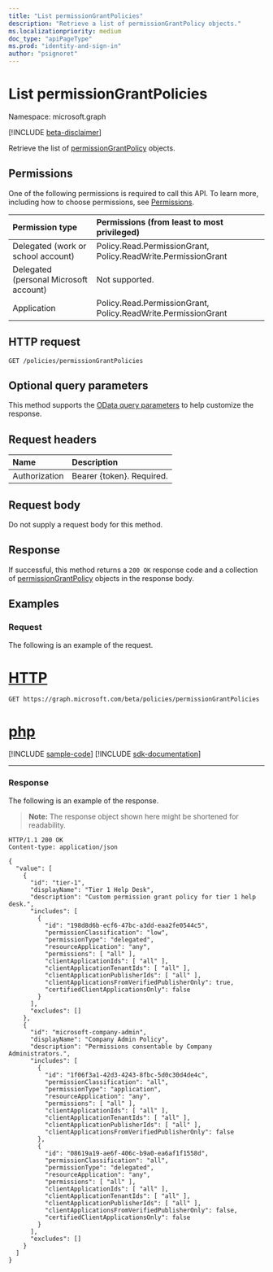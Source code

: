 ```yaml
---
title: "List permissionGrantPolicies"
description: "Retrieve a list of permissionGrantPolicy objects."
ms.localizationpriority: medium
doc_type: "apiPageType"
ms.prod: "identity-and-sign-in"
author: "psignoret"
---
```


# List permissionGrantPolicies

Namespace: microsoft.graph

[!INCLUDE [beta-disclaimer](../../includes/beta-disclaimer.md)]

Retrieve the list of [permissionGrantPolicy](../resources/permissiongrantpolicy.md) objects.

## Permissions

One of the following permissions is required to call this API. To learn more, including how to choose permissions, see [Permissions](/graph/permissions-reference).

| Permission type                        | Permissions (from least to most privileged) |
|:---------------------------------------|:--------------------------------------------|
| Delegated (work or school account)     | Policy.Read.PermissionGrant, Policy.ReadWrite.PermissionGrant |
| Delegated (personal Microsoft account) | Not supported. |
| Application                            | Policy.Read.PermissionGrant, Policy.ReadWrite.PermissionGrant |

## HTTP request

<!-- { "blockType": "ignored" } -->

```http
GET /policies/permissionGrantPolicies
```

## Optional query parameters

This method supports the [OData query parameters](/graph/query-parameters) to help customize the response.

## Request headers

| Name           | Description                |
|:---------------|:---------------------------|
| Authorization  | Bearer {token}. Required.  |

## Request body

Do not supply a request body for this method.

## Response

If successful, this method returns a `200 OK` response code and a collection of [permissionGrantPolicy](../resources/permissiongrantpolicy.md) objects in the response body.

## Examples

### Request

The following is an example of the request.


# [HTTP](#tab/http)
<!-- {
  "blockType": "request",
  "name": "list_permissiongrantpolicies"
}-->

```msgraph-interactive
GET https://graph.microsoft.com/beta/policies/permissionGrantPolicies
```

# [php](#tab/php)
[!INCLUDE [sample-code](../includes/snippets/php/list-permissiongrantpolicies-php-snippets.md)]
[!INCLUDE [sdk-documentation](../includes/snippets/snippets-sdk-documentation-link.md)]

---


### Response

The following is an example of the response.

> **Note:** The response object shown here might be shortened for readability.

<!-- {
  "blockType": "response",
  "truncated": true,
  "@odata.type": "microsoft.graph.permissionGrantPolicy",
  "isCollection": true
} -->

```http
HTTP/1.1 200 OK
Content-type: application/json

{
  "value": [
    {
      "id": "tier-1",
      "displayName": "Tier 1 Help Desk",
      "description": "Custom permission grant policy for tier 1 help desk.",
      "includes": [
        {
          "id": "198d8d6b-ecf6-47bc-a3dd-eaa2fe0544c5",
          "permissionClassification": "low",
          "permissionType": "delegated",
          "resourceApplication": "any",
          "permissions": [ "all" ],
          "clientApplicationIds": [ "all" ],
          "clientApplicationTenantIds": [ "all" ],
          "clientApplicationPublisherIds": [ "all" ],
          "clientApplicationsFromVerifiedPublisherOnly": true,
          "certifiedClientApplicationsOnly": false
        }
      ],
      "excludes": []
    },
    {
      "id": "microsoft-company-admin",
      "displayName": "Company Admin Policy",
      "description": "Permissions consentable by Company Administrators.",
      "includes": [
        {
          "id": "1f06f3a1-42d3-4243-8fbc-5d0c30d4de4c",
          "permissionClassification": "all",
          "permissionType": "application",
          "resourceApplication": "any",
          "permissions": [ "all" ],
          "clientApplicationIds": [ "all" ],
          "clientApplicationTenantIds": [ "all" ],
          "clientApplicationPublisherIds": [ "all" ],
          "clientApplicationsFromVerifiedPublisherOnly": false
        },
        {
          "id": "08619a19-ae6f-406c-b9a0-ea6af1f1558d",
          "permissionClassification": "all",
          "permissionType": "delegated",
          "resourceApplication": "any",
          "permissions": [ "all" ],
          "clientApplicationIds": [ "all" ],
          "clientApplicationTenantIds": [ "all" ],
          "clientApplicationPublisherIds": [ "all" ],
          "clientApplicationsFromVerifiedPublisherOnly": false,
          "certifiedClientApplicationsOnly": false
        }
      ],
      "excludes": []
    }
  ]
}
```
